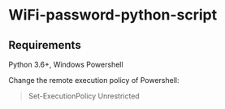 # WiFi-password-python-script

## Requirements
Python 3.6+, 
Windows Powershell


Change the remote execution policy of Powershell:
> Set-ExecutionPolicy Unrestricted
